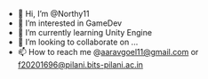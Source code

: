- 👋 Hi, I’m @Northy11
- 👀 I’m interested in GameDev
- 🌱 I’m currently learning Unity Engine
- 💞️ I’m looking to collaborate on ...
- 📫 How to reach me @aaravgoel11@gmail.com or f20201696@pilani.bits-pilani.ac.in

<!---
Northy11/Northy11 is a ✨ special ✨ repository because its `README.md` (this file) appears on your GitHub profile.
You can click the Preview link to take a look at your changes.
--->
